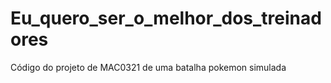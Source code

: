 # Eu_quero_ser_o_melhor_dos_treinadores
Código do projeto de MAC0321 de uma batalha pokemon simulada
